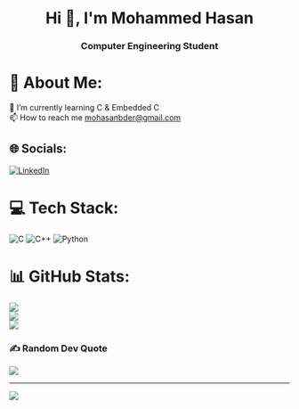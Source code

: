 <h1 align="center">Hi 👋, I'm Mohammed Hasan</h1>
<h3 align="center">Computer Engineering Student</h3>

# 💫 About Me:
🌱 I’m currently learning C & Embedded C<br>📫 How to reach me mohasanbder@gmail.com<br>


## 🌐 Socials:
[![LinkedIn](https://img.shields.io/badge/LinkedIn-%230077B5.svg?logo=linkedin&logoColor=white)](https://linkedin.com/in/mohammed-hasan-ahmed-6aa595263) 

# 💻 Tech Stack:
![C](https://img.shields.io/badge/c-%2300599C.svg?style=for-the-badge&logo=c&logoColor=white) ![C++](https://img.shields.io/badge/c++-%2300599C.svg?style=for-the-badge&logo=c%2B%2B&logoColor=white) ![Python](https://img.shields.io/badge/python-3670A0?style=for-the-badge&logo=python&logoColor=ffdd54)
# 📊 GitHub Stats:
![](https://github-readme-stats.vercel.app/api?username=MohammedHasanAhmed&theme=radical&hide_border=true&include_all_commits=true&count_private=true)<br/>
![](https://github-readme-streak-stats.herokuapp.com/?user=MohammedHasanAhmed&theme=radical&hide_border=true)<br/>
![](https://github-readme-stats.vercel.app/api/top-langs/?username=MohammedHasanAhmed&theme=radical&hide_border=true&include_all_commits=true&count_private=true&layout=compact)

### ✍️ Random Dev Quote
![](https://quotes-github-readme.vercel.app/api?type=horizontal&theme=radical)

---
[![](https://visitcount.itsvg.in/api?id=MohammedHasanAhmed&icon=6&color=0)](https://visitcount.itsvg.in)

<!-- Proudly created with GPRM ( https://gprm.itsvg.in ) -->
